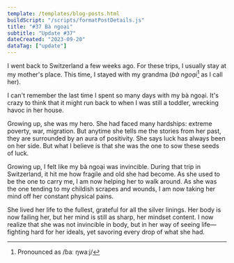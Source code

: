 ```yaml
---
template: /templates/blog-posts.html
buildScript: "/scripts/formatPostDetails.js"
title: "#37 Bà ngoại"
subtitle: "Update #37"
dateCreated: "2023-09-20"
dataTag: ["update"]
---
```


I went back to Switzerland a few weeks ago. For these trips, I usually stay at my mother's place. This time, I stayed with my grandma (_bà ngoại_[^1] as I call her).

I can't remember the last time I spent so many days with my bà ngoại. It's crazy to think that it might run back to when I was still a toddler, wrecking havoc in her house.

Growing up, she was my hero. She had faced many hardships: extreme poverty, war, migration. But anytime she tells me the stories from her past, they are surrounded by an aura of positivity. She says luck has always been on her side. But what I believe is that she was the one to sow these seeds of luck.

Growing up, I felt like my bà ngoại was invincible. During that trip in Switzerland, it hit me how fragile and old she had become. As she used to be the one to carry me, I am now helping her to walk around. As she was the one tending to my childish scrapes and wounds, I am now taking her mind off her constant physical pains.

She lived her life to the fullest, grateful for all the silver linings. Her body is now failing her, but her mind is still as sharp, her mindset content. I now realize that she was not invincible in body, but in her way of seeing life—fighting hard for her ideals, yet savoring every drop of what she had.

[^1]: Pronounced as /ɓaː ŋwaːj/
